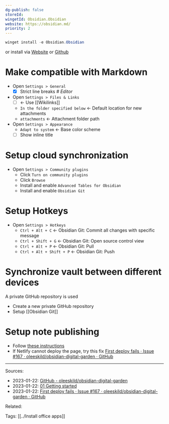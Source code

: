 ```yaml
---
dg-publish: false
storeId: 
wingetId: Obsidian.Obsidian
website: https://obsidian.md/
priority: 2
---
```



```powershell
winget install -e Obsidian.Obsidian
```

or install via
[Website](https://obsidian.md/)
or [Github](https://github.com/obsidianmd/obsidian-releases/releases/latest)

# Make compatible with Markdown

- Open `Settings > General`
  - [x] Strict line breaks _# Editor_
- Open `Settings > Files & Links`
  - [ ] ← Use \[\[Wikilinks\]\]
  - `In the folder specified below` ← Default location for new attachments
  - `attachments` ← Attachment folder path
- Open `Settings > Appearance`
  - `Adapt to system` ← Base color scheme
  - [ ] Show inline title

# Setup cloud synchronization

- Open `Settings > Community plugins`
  - Click `Turn on community plugins`
  - Click `Browse`
  - Install and enable `Advanced Tables for Obsidian`
  - Install and enable `Obsidian Git`

# Setup Hotkeys

- Open `Settings > Hotkeys`
  - `Ctrl + Alt + C` ← Obsidian Git: Commit all changes with specific message
  - `Ctrl + Shift + G` ← Obsidian Git: Open source control view
  - `Ctrl + Alt + P` ← Obsidian Git: Pull
  - `Ctrl + Alt + Shift + P` ← Obsidian Git: Push

# Synchronize vault between different devices

A private GitHub repository is used

- Create a new private GitHub repository
- Setup [[Obsidian Git]]

# Setup note publishing

- Follow [these instructions](https://github.com/oleeskild/obsidian-digital-garden)
- If Netlify cannot deploy the page, try this fix [First deploy fails · Issue #167 · oleeskild/obsidian-digital-garden · GitHub](https://github.com/oleeskild/obsidian-digital-garden/issues/167#issuecomment-1399222123)


---


Sources:
- 2023-01-22: [GitHub - oleeskild/obsidian-digital-garden](https://github.com/oleeskild/obsidian-digital-garden)
- 2023-01-22: [01 Getting started](https://dg-docs.ole.dev/getting-started/01-getting-started/)
- 2023-01-22: [First deploy fails · Issue #167 · oleeskild/obsidian-digital-garden · GitHub](https://github.com/oleeskild/obsidian-digital-garden/issues/167#issuecomment-1399222123)

Related:

Tags:
[[../Install office apps]]